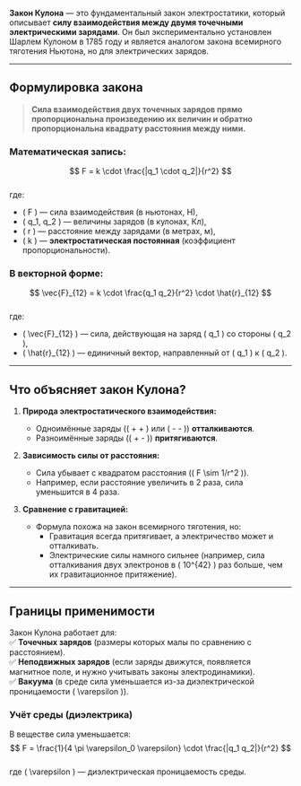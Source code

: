 **Закон Кулона** — это фундаментальный закон электростатики, который описывает **силу взаимодействия между двумя точечными электрическими зарядами**. Он был экспериментально установлен Шарлем Кулоном в 1785 году и является аналогом закона всемирного тяготения Ньютона, но для электрических зарядов.  

---

## **Формулировка закона**  
> **Сила взаимодействия двух точечных зарядов прямо пропорциональна произведению их величин и обратно пропорциональна квадрату расстояния между ними.**  

### **Математическая запись:**  
$$
F = k \cdot \frac{|q_1 \cdot q_2|}{r^2}
$$  
где:  
- \( F \) — сила взаимодействия (в ньютонах, Н),  
- \( q_1, q_2 \) — величины зарядов (в кулонах, Кл),  
- \( r \) — расстояние между зарядами (в метрах, м),  
- \( k \) — **электростатическая постоянная** (коэффициент пропорциональности).  

### **В векторной форме:**  
$$
\vec{F}_{12} = k \cdot \frac{q_1 q_2}{r^2} \cdot \hat{r}_{12}
$$  
где:  
- \( \vec{F}_{12} \) — сила, действующая на заряд \( q_1 \) со стороны \( q_2 \),  
- \( \hat{r}_{12} \) — единичный вектор, направленный от \( q_1 \) к \( q_2 \).  

---

## **Что объясняет закон Кулона?**  
1. **Природа электростатического взаимодействия:**  
   - Одноимённые заряды (\( + + \) или \( - - \)) **отталкиваются**.  
   - Разноимённые заряды (\( + - \)) **притягиваются**.  

2. **Зависимость силы от расстояния:**  
   - Сила убывает с квадратом расстояния (\( F \sim 1/r^2 \)).  
   - Например, если расстояние увеличить в 2 раза, сила уменьшится в 4 раза.  

3. **Сравнение с гравитацией:**  
   - Формула похожа на закон всемирного тяготения, но:  
     - Гравитация всегда притягивает, а электричество может и отталкивать.  
     - Электрические силы намного сильнее (например, сила отталкивания двух электронов в \( 10^{42} \) раз больше, чем их гравитационное притяжение).  

---

## **Границы применимости**  
Закон Кулона работает для:  
✅ **Точечных зарядов** (размеры которых малы по сравнению с расстоянием).  
✅ **Неподвижных зарядов** (если заряды движутся, появляется магнитное поле, и нужно учитывать законы электродинамики).  
✅ **Вакуума** (в среде сила уменьшается из-за диэлектрической проницаемости \( \varepsilon \)).  

### **Учёт среды (диэлектрика)**  
В веществе сила уменьшается:  
$$
F = \frac{1}{4 \pi \varepsilon_0 \varepsilon} \cdot \frac{|q_1 q_2|}{r^2}
$$  
где \( \varepsilon \) — диэлектрическая проницаемость среды.  
